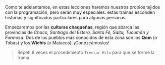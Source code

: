 Como te adelantamos, en estas lecciones haremos nuestros propios tejidos con la programación, pero serán muy especiales: estas tramas esconden historias y significados particulares para algunas personas.  

Empezaremos por las **culturas chaqueñas**, región que abarca las provincias de _Chaco, Santiago del Estero, Santa Fé, Salta, Tucumán y Formosa_. Dos de los pueblos más conocidos de esta zona son los **Qom** (o Tobas) y los **Wichís** (o Matacos). ¡Conozcámoslos! 

> Repetí 8 veces el procedimiento `Trenzar Hilo` para que se forme la trama.
